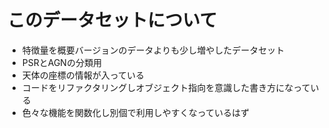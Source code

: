 # このデータセットについて

- 特徴量を概要バージョンのデータよりも少し増やしたデータセット
- PSRとAGNの分類用
- 天体の座標の情報が入っている
- コードをリファクタリングしオブジェクト指向を意識した書き方になっている
- 色々な機能を関数化し別個で利用しやすくなっているはず
